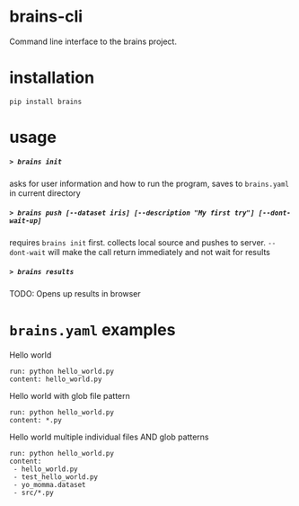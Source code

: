 brains-cli
==========

Command line interface to the brains project.


installation
============

```pip install brains```



usage
=====

##### `> brains init`

asks for user information and how to run the program, saves to `brains.yaml` in current directory

##### `> brains push [--dataset iris] [--description "My first try"] [--dont-wait-up]`

requires `brains init` first. collects local source and pushes to server. `--dont-wait` will make the call return immediately and not wait for results

##### `> brains results`

TODO: Opens up results in browser


`brains.yaml` examples
==================

Hello world
```
run: python hello_world.py
content: hello_world.py
```

Hello world with glob file pattern
```
run: python hello_world.py
content: *.py
```

Hello world multiple individual files AND glob patterns
```
run: python hello_world.py
content:
 - hello_world.py
 - test_hello_world.py
 - yo_momma.dataset
 - src/*.py
```
